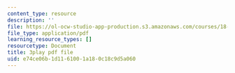 ```yaml
---
content_type: resource
description: ''
file: https://ol-ocw-studio-app-production.s3.amazonaws.com/courses/18-06sc-linear-algebra-fall-2011/e74ce06b1d1161001a180c18c9d5a060_MMWqGD4Urso.pdf
file_type: application/pdf
learning_resource_types: []
resourcetype: Document
title: 3play pdf file
uid: e74ce06b-1d11-6100-1a18-0c18c9d5a060
---
```

